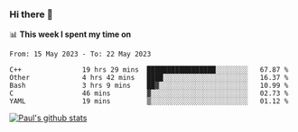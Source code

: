 ### Hi there 👋

📊 **This week I spent my time on**
<!--START_SECTION:waka-->

```text
From: 15 May 2023 - To: 22 May 2023

C++               19 hrs 29 mins  █████████████████░░░░░░░░   67.87 %
Other             4 hrs 42 mins   ████░░░░░░░░░░░░░░░░░░░░░   16.37 %
Bash              3 hrs 9 mins    ██▓░░░░░░░░░░░░░░░░░░░░░░   10.99 %
C                 46 mins         ▓░░░░░░░░░░░░░░░░░░░░░░░░   02.73 %
YAML              19 mins         ▒░░░░░░░░░░░░░░░░░░░░░░░░   01.12 %
```

<!--END_SECTION:waka-->


[![Paul's github stats](https://github-readme-stats.vercel.app/api?username=mickeyouyou&theme=dracula&show_icons=true)](https://github.com/anuraghazra/github-readme-stats)
